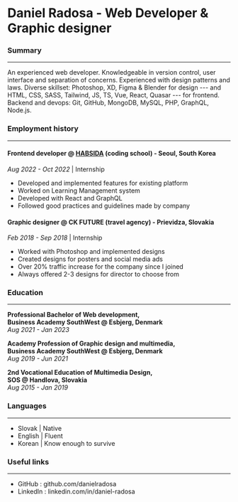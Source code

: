 #  Daniel Radosa - Web Developer & Graphic designer
###  Summary
---
An experienced web developer. 
Knowledgeable in version control, user interface and separation of concerns. 
Experienced with design patterns and laws. 
Diverse skillset: Photoshop, XD, Figma & Blender for design --- 
and HTML, CSS, SASS, Tailwind, JS, TS, Vue, React, Quasar --- for frontend. 
Backend and devops: Git, GitHub, MongoDB, MySQL, PHP, GraphQL, Node.js.
<br />

###  Employment history
---
####  Frontend developer @ [HABSIDA](https://habsida.com/) (coding school) - Seoul, South Korea
<i>Aug 2022 - Oct 2022</i> | Internship<br />
- Developed and implemented features for existing platform
- Worked on Learning Management system
- Developed with React and GraphQL
- Followed good practices and guidelines made by company

####  Graphic designer @ CK FUTURE (travel agency) - Prievidza, Slovakia
<i>Feb 2018 - Sep 2018</i> | Internship<br />
- Worked with Photoshop and implemented designs
- Created designs for posters and social media ads
- Over 20% traffic increase for the company since I joined
- Always offered 2-3 designs for director to choose from

###  Education
---
<b>Professional Bachelor of Web development, <br />Business Academy SouthWest @ Esbjerg, Denmark</b><br />
<i>Aug 2021 - Jan 2023</i><br />

<b>Academy Profession of Graphic design and multimedia, <br />Business Academy SouthWest @ Esbjerg, Denmark</b><br />
<i>Aug 2019 - Jun 2021</i><br />

<b>2nd Vocational Education of Multimedia Design, <br />SOS @ Handlova, Slovakia</b><br />
<i>Aug 2015 - Jan 2019</i><br />

###  Languages
---
- Slovak | Native
- English | Fluent
- Korean | Know enough to survive

###  Useful links
---
- GitHub : github.com/danielradosa
- LinkedIn : linkedin.com/in/daniel-radosa

